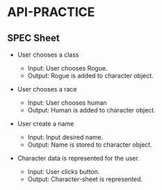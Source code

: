 # API-PRACTICE


## SPEC Sheet

* User chooses a class
  * Input: User chooses Rogue.
  * Output: Rogue is added to character object.

* User chooses a race
  * Input: User chooses human
  * Output: Human is added to character object.

* User create a name
  * Input: Input desired name.
  * Output: Name is stored to character object.

* Character data is represented for the user.
  * Input: User clicks button.
  * Output: Character-sheet is represented.
